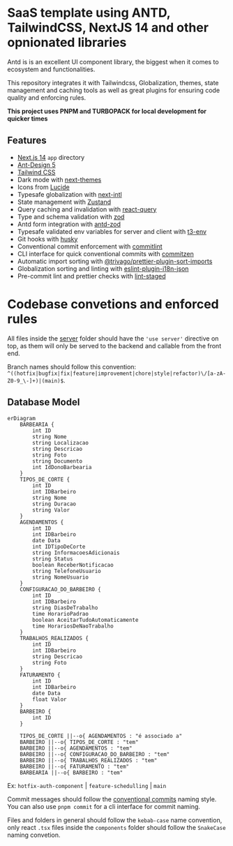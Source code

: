 # SaaS template using ANTD, TailwindCSS, NextJS 14 and other opnionated libraries

Antd is is an excellent UI component library, the biggest when it comes to ecosystem and functionalities.

This repository integrates it with Tailwindcss, Globalization, themes, state management and caching tools as well as great plugins for ensuring code quality and enforcing rules.

**This project uses PNPM and TURBOPACK for local development for quicker times**

## Features

- [Next.js 14](https://github.com/vercel/next.js) `app` directory
- [Ant-Design 5](https://github.com/ant-design/ant-design)
- [Tailwind CSS](https://github.com/tailwindlabs/tailwindcss)
- Dark mode with [next-themes](https://github.com/pacocoursey/next-themes)
- Icons from [Lucide](https://lucide.dev)
- Typesafe globalization with [next-intl](https://github.com/amannn/next-intl)
- State management with [Zustand](https://github.com/pmndrs/zustand)
- Query caching and invalidation with [react-query](https://www.npmjs.com/package/@tanstack/react-query)
- Type and schema validation with [zod](https://zod.dev/)
- Antd form integration with [antd-zod](https://github.com/MrBr/antd-zod)
- Typesafe validated env variables for server and client with [t3-env](https://env.t3.gg/docs/nextjs)
- Git hooks with [husky](https://github.com/typicode/husky)
- Conventional commit enforcement with [commitlint](https://github.com/conventional-changelog/commitlint)
- CLI interface for quick conventional commits with [commitzen](https://github.com/commitizen/cz-cli)
- Automatic import sorting with [@trivago/prettier-plugin-sort-imports](https://github.com/trivago/prettier-plugin-sort-imports)
- Globalization sorting and linting with [eslint-plugin-i18n-json](https://www.npmjs.com/package/eslint-plugin-i18n-json)
- Pre-commit lint and prettier checks with [lint-staged](https://github.com/lint-staged/lint-staged)

# Codebase convetions and enforced rules

All files inside the [server](/src/server/) folder should have the `'use server'` directive on top, as them will only be served to the backend and callable from the front end.

Branch names should follow this convention:
`^((hotfix|bugfix|fix|feature|improvement|chore|style|refactor)\/[a-zA-Z0-9_\-]+)|(main)$`.

## Database Model

```mermaid
erDiagram
    BARBEARIA {
        int ID
        string Nome
        string Localizacao
        string Descricao
        string Foto
        string Documento
        int IdDonoBarbearia 
    }
    TIPOS_DE_CORTE {
        int ID
        int IDBarbeiro
        string Nome
        string Duracao
        string Valor
    }
    AGENDAMENTOS {
        int ID
        int IDBarbeiro
        date Data
        int IDTipoDeCorte
        string InformacoesAdicionais
        string Status
        boolean ReceberNotificacao
        string TelefoneUsuario
        string NomeUsuario
    }
    CONFIGURACAO_DO_BARBEIRO {
        int ID
        int IDBarbeiro
        string DiasDeTrabalho
        time HorarioPadrao
        boolean AceitarTudoAutomaticamente
        time HorariosDeNaoTrabalho
    }
    TRABALHOS_REALIZADOS {
        int ID
        int IDBarbeiro
        string Descricao
        string Foto
    }
    FATURAMENTO {
        int ID
        int IDBarbeiro
        date Data
        float Valor
    }
    BARBEIRO {
        int ID
    }
    
    TIPOS_DE_CORTE ||--o{ AGENDAMENTOS : "é associado a"
    BARBEIRO ||--o{ TIPOS_DE_CORTE : "tem"
    BARBEIRO ||--o{ AGENDAMENTOS : "tem"
    BARBEIRO ||--o{ CONFIGURACAO_DO_BARBEIRO : "tem"
    BARBEIRO ||--o{ TRABALHOS_REALIZADOS : "tem"
    BARBEIRO ||--o{ FATURAMENTO : "tem"
    BARBEARIA ||--o{ BARBEIRO : "tem"
```

Ex: `hotfix-auth-component` | `feature-schedulling` | `main`

Commit messages should follow the [conventional commits](https://www.conventionalcommits.org/en/v1.0.0/) naming style. You can also use `pnpm commit` for a cli interface for commit naming.

Files and folders in general should follow the `kebab-case` name convention, only react `.tsx` files inside the `components` folder should follow the `SnakeCase` naming convetion.
